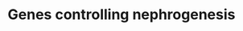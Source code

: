 ---
annotations:
- type: Pathway Ontology
  value: signaling pathway
- type: Disease Ontology
  value: CAKUT
authors:
- Iulia.ioncu
- Fehrhart
- Finterly
description: Kidneys develop from intermediate mesoderm under the timed or sequential
  control of a growing number of genes. These genes have been identified at various
  stages of glomerulotubular development in the mammalian kidney. The genes listed
  have been tested in various genetically modified mice, and their location corresponds
  to the classical stages of kidney development postulated by Saxen in 1987.
last-edited: 2021-06-17
organisms:
- Homo sapiens
redirect_from:
- /index.php/Pathway:WP4823
- /instance/WP4823
schema-jsonld:
- '@context': https://schema.org/
  '@id': https://wikipathways.github.io/pathways/WP4823.html
  '@type': Dataset
  creator:
    '@type': Organization
    name: WikiPathways
  description: Kidneys develop from intermediate mesoderm under the timed or sequential
    control of a growing number of genes. These genes have been identified at various
    stages of glomerulotubular development in the mammalian kidney. The genes listed
    have been tested in various genetically modified mice, and their location corresponds
    to the classical stages of kidney development postulated by Saxen in 1987.
  keywords:
  - KDR
  - HOXA11
  - EMX2
  - CTNNB1
  - CXCL12
  - LMX1B
  - ETV4
  - NOTCH2
  - ILK
  - RET
  - KIRREL1
  - HOXD11
  - ITGA3
  - NPHS1
  - PDGFRB
  - PAX2
  - CXCR4
  - WNT4
  - LHX1
  - FGF8
  - ITGB1
  - CD36
  - FOXC1
  - VEGFA
  - LAMB2
  - GDNF
  - WT1
  - ROBO2
  - FGFR2
  - HNF1B
  - SIX1
  - PDGFB
  - FOXD1
  - GLI3
  - CD2AP
  - SLIT2
  - TCF21
  - NCK2
  - SHH
  - NPHS2
  - FOXC2
  - EYA1
  - NCK1
  - ITGA8
  license: CC0
  name: Genes controlling nephrogenesis
seo: CreativeWork
title: Genes controlling nephrogenesis
wpid: WP4823
---